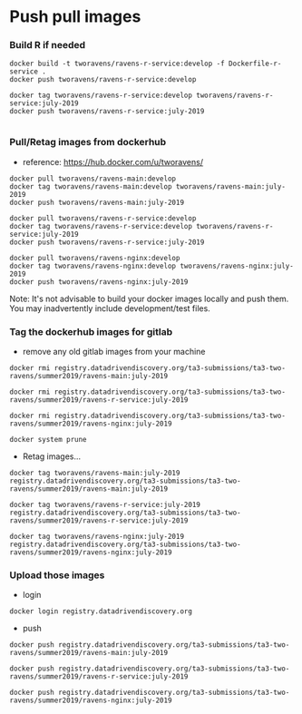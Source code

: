 
# Push pull images

### Build R if needed

```
docker build -t tworavens/ravens-r-service:develop -f Dockerfile-r-service .
docker push tworavens/ravens-r-service:develop

docker tag tworavens/ravens-r-service:develop tworavens/ravens-r-service:july-2019
docker push tworavens/ravens-r-service:july-2019


```

### Pull/Retag images from dockerhub

- reference: https://hub.docker.com/u/tworavens/

```
docker pull tworavens/ravens-main:develop
docker tag tworavens/ravens-main:develop tworavens/ravens-main:july-2019
docker push tworavens/ravens-main:july-2019

docker pull tworavens/ravens-r-service:develop
docker tag tworavens/ravens-r-service:develop tworavens/ravens-r-service:july-2019
docker push tworavens/ravens-r-service:july-2019

docker pull tworavens/ravens-nginx:develop
docker tag tworavens/ravens-nginx:develop tworavens/ravens-nginx:july-2019
docker push tworavens/ravens-nginx:july-2019
```

Note: It's not advisable to build your docker images locally and push them. You may inadvertently include development/test files.

### Tag the dockerhub images for gitlab

- remove any old gitlab images from your machine

```
docker rmi registry.datadrivendiscovery.org/ta3-submissions/ta3-two-ravens/summer2019/ravens-main:july-2019

docker rmi registry.datadrivendiscovery.org/ta3-submissions/ta3-two-ravens/summer2019/ravens-r-service:july-2019

docker rmi registry.datadrivendiscovery.org/ta3-submissions/ta3-two-ravens/summer2019/ravens-nginx:july-2019

docker system prune
```

- Retag images...

```
docker tag tworavens/ravens-main:july-2019 registry.datadrivendiscovery.org/ta3-submissions/ta3-two-ravens/summer2019/ravens-main:july-2019

docker tag tworavens/ravens-r-service:july-2019 registry.datadrivendiscovery.org/ta3-submissions/ta3-two-ravens/summer2019/ravens-r-service:july-2019

docker tag tworavens/ravens-nginx:july-2019 registry.datadrivendiscovery.org/ta3-submissions/ta3-two-ravens/summer2019/ravens-nginx:july-2019
```

### Upload those images

- login
```
docker login registry.datadrivendiscovery.org
```

- push

```
docker push registry.datadrivendiscovery.org/ta3-submissions/ta3-two-ravens/summer2019/ravens-main:july-2019

docker push registry.datadrivendiscovery.org/ta3-submissions/ta3-two-ravens/summer2019/ravens-r-service:july-2019

docker push registry.datadrivendiscovery.org/ta3-submissions/ta3-two-ravens/summer2019/ravens-nginx:july-2019
```
